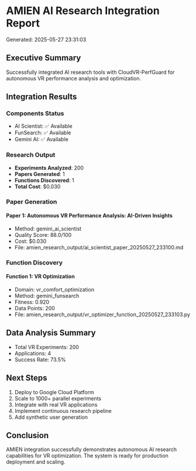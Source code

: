 # AMIEN AI Research Integration Report
Generated: 2025-05-27 23:31:03

## Executive Summary
Successfully integrated AI research tools with CloudVR-PerfGuard for autonomous VR performance analysis and optimization.

## Integration Results

### Components Status
- AI Scientist: ✅ Available
- FunSearch: ✅ Available
- Gemini AI: ✅ Available

### Research Output
- **Experiments Analyzed**: 200
- **Papers Generated**: 1
- **Functions Discovered**: 1
- **Total Cost**: $0.030

### Paper Generation

#### Paper 1: Autonomous VR Performance Analysis: AI-Driven Insights
- Method: gemini_ai_scientist
- Quality Score: 88.0/100
- Cost: $0.030
- File: amien_research_output/ai_scientist_paper_20250527_233100.md

### Function Discovery

#### Function 1: VR Optimization
- Domain: vr_comfort_optimization
- Method: gemini_funsearch
- Fitness: 0.920
- Data Points: 200
- File: amien_research_output/vr_optimizer_function_20250527_233103.py

## Data Analysis Summary
- Total VR Experiments: 200
- Applications: 4
- Success Rate: 73.5%

## Next Steps
1. Deploy to Google Cloud Platform
2. Scale to 1000+ parallel experiments
3. Integrate with real VR applications
4. Implement continuous research pipeline
5. Add synthetic user generation

## Conclusion
AMIEN integration successfully demonstrates autonomous AI research capabilities for VR optimization. The system is ready for production deployment and scaling.
